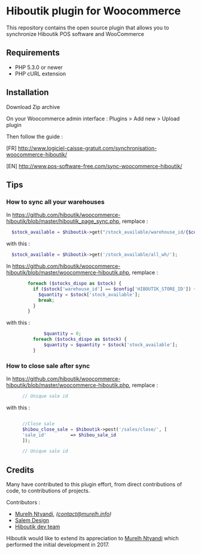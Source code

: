 # Hiboutik plugin for Woocommerce

This repository contains the open source plugin that allows you to synchronize Hiboutik POS software and WooCommerce

## Requirements

* PHP 5.3.0 or newer
* PHP cURL extension

## Installation

Download Zip archive

On your Woocommerce admin interface : Plugins > Add new > Upload plugin

Then follow the guide : 

[FR] http://www.logiciel-caisse-gratuit.com/synchronisation-woocommerce-hiboutik/

[EN] http://www.pos-software-free.com/sync-woocommerce-hiboutik/

## Tips

### How to sync all your warehouses

In https://github.com/hiboutik/woocommerce-hiboutik/blob/master/hiboutik_page_sync.php, remplace :
```php
  $stock_available = $hiboutik->get("/stock_available/warehouse_id/{$config['HIBOUTIK_STORE_ID']}");
```
with this :
```php
  $stock_available = $hiboutik->get('/stock_available/all_wh/');
```

In https://github.com/hiboutik/woocommerce-hiboutik/blob/master/woocommerce-hiboutik.php, remplace :
```php
        foreach ($stocks_dispo as $stock) {
          if ($stock['warehouse_id'] == $config['HIBOUTIK_STORE_ID']) {
            $quantity = $stock['stock_available'];
            break;
          }
        }
```
with this :
```php
              $quantity = 0;
          foreach ($stocks_dispo as $stock) {
              $quantity = $quantity + $stock['stock_available'];
          }
```

### How to close sale after sync

In https://github.com/hiboutik/woocommerce-hiboutik/blob/master/woocommerce-hiboutik.php, remplace :
```php
      // Unique sale id
```
with this :
```php

      //Close sale
      $hibou_close_sale = $hiboutik->post('/sales/close/', [
      'sale_id'         => $hibou_sale_id
      ]);

      // Unique sale id
```


## Credits

Many have contributed to this plugin effort, from direct contributions of code, to contributions of projects.

Contributors :
* [Murelh Ntyandi](http://www.murelh.info), _(contact@murelh.info)_
* [Salem Design](http://slmdesign.fr/)
* [Hiboutik dev team](https://www.hiboutik.com)

Hiboutik would like to extend its appreciation to [Murelh Ntyandi](http://www.murelh.info) which performed the initial development in 2017.
